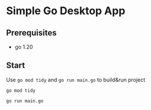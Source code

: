 # Simple Go Desktop App

## Prerequisites
- go 1.20
## Start

Use `go mod tidy` and `go run main.go` to build&run project

```
go mod tidy
```

```
go run main.go
```